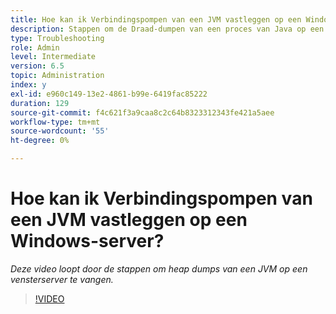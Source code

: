```yaml
---
title: Hoe kan ik Verbindingspompen van een JVM vastleggen op een Windows-server?
description: Stappen om de Draad-dumpen van een proces van Java op een vensterserver te vangen
type: Troubleshooting
role: Admin
level: Intermediate
version: 6.5
topic: Administration
index: y
exl-id: e960c149-13e2-4861-b99e-6419fac85222
duration: 129
source-git-commit: f4c621f3a9caa8c2c64b8323312343fe421a5aee
workflow-type: tm+mt
source-wordcount: '55'
ht-degree: 0%

---
```


# Hoe kan ik Verbindingspompen van een JVM vastleggen op een Windows-server?

*Deze video loopt door de stappen om heap dumps van een JVM op een vensterserver te vangen.*

>[!VIDEO](https://video.tv.adobe.com/v/335493?quality=12&learn=on)
